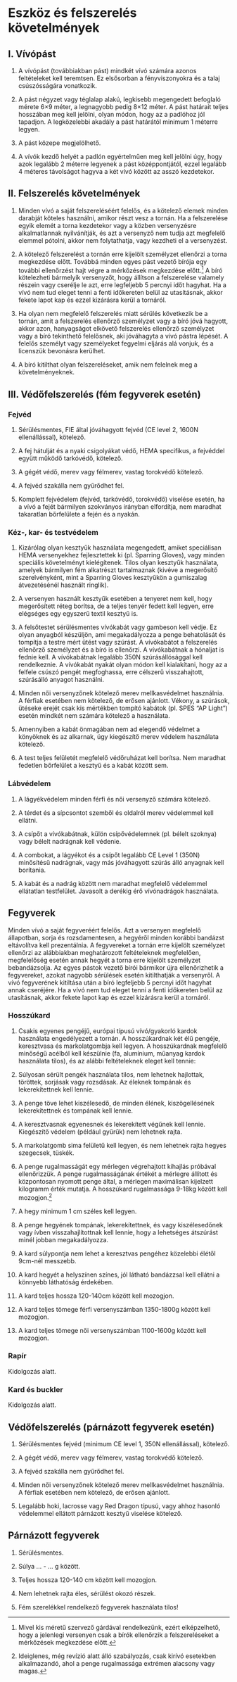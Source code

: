 # Eszköz és felszerelés követelmények

## I. Vívópást
1. A vívópást (továbbiakban pást) mindkét vívó számára azonos feltételeket kell teremtsen. Ez elsősorban a fényviszonyokra és a talaj csúszósságára vonatkozik.

2. A pást négyzet vagy téglalap alakú, legkisebb megengedett befoglaló mérete 6×9 méter, a legnagyobb pedig 8×12 méter. A pást határait teljes hosszában meg kell jelölni, olyan módon, hogy az a padlóhoz jól tapadjon. A legközelebbi
akadály a pást határától minimum 1 méterre legyen.

3. A pást közepe megjelölhető.

4. A vívók kezdő helyét a padlón egyértelműen meg kell jelölni úgy, hogy azok
legalább 2 méterre legyenek a pást középpontjától, ezzel legalább 4 méteres távolságot hagyva a két vívó között az asszó kezdetekor.

## II. Felszerelés követelmények

1. Minden vívó a saját felszereléséért felelős, és a kötelező elemek minden darabját köteles használni, amikor részt vesz a tornán. Ha a felszerelése egyik elemét a torna kezdetekor vagy a közben versenyzésre alkalmatlannak nyilvánítják, és azt a versenyző nem tudja azt megfelelő elemmel pótolni, akkor nem folytathatja, vagy kezdheti el a versenyzést.

2. A kötelező felszerelést a tornán erre kijelölt személyzet ellenőrzi a torna megkezdése előtt. Továbbá minden egyes pást vezető bírója egy további ellenőrzést hajt végre a mérkőzések megkezdése előtt.[^1] A bíró kötelezheti bármelyik versenyzőt, hogy állítson a felszerelése valamely részein vagy cserélje le azt, erre legfeljebb 5 percnyi időt hagyhat. Ha a vívó nem tud eleget tenni a fenti időkereten belül az utasításnak, akkor fekete lapot kap és ezzel kizárásra kerül a tornáról.

3. Ha olyan nem megfelelő felszerelés miatt sérülés következik be a tornán, amit a felszerelés ellenőrző személyzet vagy a bíró jóvá hagyott, akkor azon, hanyagságot elkövető felszerelés ellenőrző személyzet vagy a bíró tekinthető felelősnek, aki jóváhagyta a vívó pástra lépését. A felelős személyt vagy személyeket fegyelmi eljárás alá vonjuk, és a licenszük bevonásra kerülhet.

4. A bíró kitilthat olyan felszereléseket, amik nem felelnek meg a követelményeknek.

## III. Védőfelszerelés (fém fegyverek esetén) 

### Fejvéd

1. Sérülésmentes, FIE által jóváhagyott fejvéd (CE level 2, 1600N ellenállással), kötelező.

2. A fej hátulját és a nyaki csigolyákat védő, HEMA specifikus, a fejvéddel együtt működő tarkóvédő, kötelező.

3. A gégét védő, merev vagy félmerev, vastag torokvédő kötelező.

4. A fejvéd szakálla nem gyűrődhet fel.

5. Komplett fejvédelem (fejvéd, tarkóvédő, torokvédő) viselése esetén, ha a vívó a fejét bármilyen szokványos irányban elfordítja, nem maradhat takaratlan bőrfelülete a fején és a nyakán.

### Kéz-, kar- és testvédelem

1. Kizárólag olyan kesztyűk használata megengedett, amiket speciálisan HEMA versenyekhez fejlesztettek ki (pl. Sparring Gloves), vagy minden speciális követelményt kielégítenek. Tilos olyan kesztyűk használata, amelyek bármilyen fém alkatrészt tartalmaznak (kivéve a megerősítő szerelvényként, mint a
Sparring Gloves kesztyűkön a gumiszalag átvezetésénél használt ringlik).

2. A versenyen használt kesztyűk esetében a tenyeret nem kell, hogy megerősített réteg borítsa, de a teljes tenyér fedett kell legyen, erre elégséges
egy egyszerű textil kesztyű is.

3. A felsőtestet sérülésmentes vívókabát vagy gambeson kell védje. Ez olyan anyagból készüljön, ami megakadályozza a penge behatolását és tompítja a testre mért ütést vagy szúrást. A vívókabátot a felszerelés ellenőrző személyzet és a bíró is ellenőrzi. A vívókabátnak a hónaljat is fednie kell. A vívókabátnak legalább 350N szúrásállósággal kell rendelkeznie. A vívókabát nyakát olyan módon kell kialakítani, hogy az a felfele csúszó pengét megfoghassa, erre célszerű visszahajtott, szúrásálló anyagot használni.

4. Minden női versenyzőnek kötelező merev mellkasvédelmet használnia. A férfiak esetében nem kötelező, de erősen ajánlott. Vékony, a szúrások, ütéseke erejét csak kis mértékben tompító kabátok (pl. SPES “AP Light”) esetén mindkét nem számára kötelező a használata.

5. Amennyiben a kabát önmagában nem ad elegendő védelmet a könyöknek és az alkarnak, úgy kiegészítő merev védelem használata kötelező.

6. A test teljes felületét megfelelő védőruházat kell borítsa. Nem maradhat fedetlen bőrfelület a kesztyű és a kabát között sem.

### Lábvédelem

1. A lágyékvédelem minden férfi és női versenyző számára kötelező.

2. A térdet és a sípcsontot szemből és oldalról merev védelemmel kell ellátni.

3. A csípőt a vívókabátnak, külön csípővédelemnek (pl. bélelt szoknya) vagy bélelt
nadrágnak kell védenie.

4. A combokat, a lágyékot és a csípőt legalább CE Level 1 (350N) minősítésű
nadrágnak, vagy más jóváhagyott szúrás álló anyagnak kell borítania.

5. A kabát és a nadrág között nem maradhat megfelelő védelemmel ellátatlan
testfelület. Javasolt a derékig érő vívónadrágok használata.

## Fegyverek

Minden vívó a saját fegyveréért felelős. Azt a versenyen megfelelő állapotban, sorja és rozsdamentesen, a hegyéről minden korábbi bandázst eltávolítva kell prezentálnia. A fegyvereket a tornán erre kijelölt személyzet ellenőrzi az alábbiakban meghatározott feltételeknek megfelelően, megfelelőség esetén annak hegyét a torna erre kijelölt személyzet bebandázsolja. Az egyes pástok vezető bírói bármikor újra ellenőrizhetik a fegyvereket, azokat nagyobb sérülések esetén kitilthatják a versenyről. A vívó fegyverének kitiltása után a bíró legfeljebb 5 percnyi időt hagyhat annak cseréjére. Ha a vívó nem tud eleget tenni a fenti időkereten belül az utasításnak, akkor fekete lapot kap és ezzel kizárásra kerül a tornáról.

### Hosszúkard

1. Csakis egyenes pengéjű, európai típusú vívó/gyakorló kardok használata engedélyezett a tornán. A hosszúkardnak két élű pengéje, keresztvasa és markolatgombja kell legyen. A hosszúkardnak megfelelő minőségű acélból kell készülnie (fa, alumínium, műanyag kardok használata tilos), és az alábbi feltételeknek eleget kell tennie:

2. Súlyosan sérült pengék használata tilos, nem lehetnek hajlottak, töröttek, sorjásak vagy rozsdásak. Az éleknek tompának és lekerekítettnek kell lennie.

3. A penge töve lehet kiszélesedő, de minden élének, kiszögellésének lekerekítettnek és tompának kell lennie.

4. A keresztvasnak egyenesnek és lekerekített végűnek kell lennie. Kiegészítő védelem (például gyűrűk) nem lehetnek rajta.

5. A markolatgomb sima felületű kell legyen, és nem lehetnek rajta hegyes szegecsek, tüskék.

6. A penge rugalmasságát egy mérlegen végrehajtott kihajlás próbával ellenőrizzük. A penge rugalmasságának értékét a mérlegre állított és központosan nyomott penge által, a mérlegen maximálisan kijelzett kilogramm érték mutatja. A hosszúkard rugalmassága 9-18kg között kell mozogjon.[^2]

7. A hegy minimum 1 cm széles kell legyen.

8. A penge hegyének tompának, lekerekítettnek, és vagy kiszélesedőnek vagy ívben visszahajlítottnak kell lennie, hogy a lehetséges átszúrást minél jobban megakadályozza.

9. A kard súlypontja nem lehet a keresztvas pengéhez közelebbi élétől 9cm-nél messzebb.

10. A kard hegyét a helyszínen színes, jól látható bandázzsal kell ellátni a könnyebb láthatóság érdekében.

11. A kard teljes hossza 120-140cm között kell mozogjon.

12. A kard teljes tömege férfi versenyszámban 1350-1800g között kell mozogjon.

13. A kard teljes tömege női versenyszámban 1100-1600g között kell mozogjon. 

### Rapír
Kidolgozás alatt.

### Kard és buckler
Kidolgozás alatt.

## Védőfelszerelés (párnázott fegyverek esetén)

1. Sérülésmentes fejvéd (minimum CE level 1, 350N ellenállással), kötelező.

2. A gégét védő, merev vagy félmerev, vastag torokvédő kötelező.

3. A fejvéd szakálla nem gyűrődhet fel.

4. Minden női versenyzőnek kötelező merev mellkasvédelmet használnia. A férfiak esetében nem kötelező, de erősen ajánlott.

5. Legalább hoki, lacrosse vagy Red Dragon típusú, vagy ahhoz hasonló védelemmel ellátott párnázott kesztyű viselése kötelező.

## Párnázott fegyverek

1. Sérülésmentes.

2. Súlya ... - ... g között.

3. Teljes hossza 120-140 cm között kell mozogjon.

4. Nem lehetnek rajta éles, sérülést okozó részek.

5. Fém szerelékkel rendelkező fegyverek használata tilos!
 
[^1]: Mivel kis méretű szervező gárdával rendelkezünk, ezért elképzelhető, hogy a jelenlegi versenyen csak a bírók ellenőrzik a felszereléseket a mérkőzések megkezdése előtt.

[^2]: Ideiglenes, még revízió alatt álló szabályozás, csak kirívó esetekben alkalmazandó, ahol a penge rugalmassága extrémen alacsony vagy magas.
